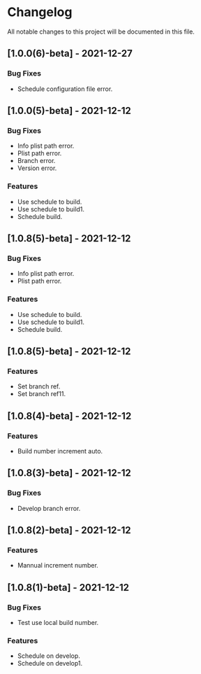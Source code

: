 # Changelog
All notable changes to this project will be documented in this file.

## [1.0.0(6)-beta] - 2021-12-27

### Bug Fixes

- Schedule configuration file error.

<!-- generated by git-cliff -->
## [1.0.0(5)-beta] - 2021-12-12

### Bug Fixes

- Info plist path error.
- Plist path error.
- Branch error.
- Version error.

### Features

- Use schedule to build.
- Use schedule to build1.
- Schedule build.

<!-- generated by git-cliff -->
## [1.0.8(5)-beta] - 2021-12-12

### Bug Fixes

- Info plist path error.
- Plist path error.

### Features

- Use schedule to build.
- Use schedule to build1.
- Schedule build.

<!-- generated by git-cliff -->
## [1.0.8(5)-beta] - 2021-12-12

### Features

- Set branch ref.
- Set branch ref11.

<!-- generated by git-cliff -->
## [1.0.8(4)-beta] - 2021-12-12

### Features

- Build number increment auto.

<!-- generated by git-cliff -->
## [1.0.8(3)-beta] - 2021-12-12

### Bug Fixes

- Develop branch error.

<!-- generated by git-cliff -->
## [1.0.8(2)-beta] - 2021-12-12

### Features

- Mannual increment number.

<!-- generated by git-cliff -->
## [1.0.8(1)-beta] - 2021-12-12

### Bug Fixes

- Test use local build number.

### Features

- Schedule on develop.
- Schedule on develop1.

<!-- generated by git-cliff -->
